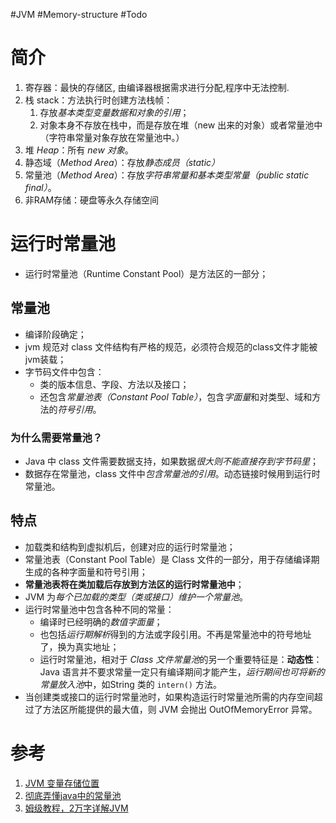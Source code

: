 #JVM #Memory-structure #Todo 

# 简介
1. 寄存器：最快的存储区, 由编译器根据需求进行分配,程序中无法控制.  
2. 栈 stack：方法执行时创建方法栈帧：
	1. 存放*基本类型变量数据和对象的引用*；
	2. 对象本身不存放在栈中，而是存放在堆（new 出来的对象）或者常量池中（字符串常量对象存放在常量池中。）  
3. 堆 *Heap*：所有 *new 对象*。  
4. 静态域（*Method Area*）：存放*静态成员（static）*  
5. 常量池（*Method Area*）：存放*字符串常量和基本类型常量（public static final）*。  
6. 非RAM存储：硬盘等永久存储空间

# 运行时常量池
- 运行时常量池（Runtime Constant Pool）是方法区的一部分；

## 常量池
- 编译阶段确定；
- jvm 规范对 class 文件结构有严格的规范，必须符合规范的class文件才能被jvm装载；
- 字节码文件中包含：
	- 类的版本信息、字段、方法以及接口；
	- 还包含*常量池表（Constant Pool Table）*，包含*字面量*和对类型、域和方法的*符号引用*。
### 为什么需要常量池？
-  Java 中 class 文件需要数据支持，如果数据*很大则不能直接存到字节码里*；
- 数据存在常量池，class 文件中*包含常量池的引用*。动态链接时候用到运行时常量池。

## 特点
- 加载类和结构到虚拟机后，创建对应的运行时常量池；
- 常量池表（Constant Pool Table）是 Class 文件的一部分，用于存储编译期生成的各种字面量和符号引用；
- **常量池表将在类加载后存放到方法区的运行时常量池中**；
- JVM 为*每个已加载的类型（类或接口）维护一个常量池*。
- 运行时常量池中包含各种不同的常量：
	- 编译时已经明确的*数值字面量*；
	- 也包括*运行期解析*得到的方法或字段引用。不再是常量池中的符号地址了，换为真实地址；
    - 运行时常量池，相对于 *Class 文件常量池*的另一个重要特征是：**动态性**：Java 语言并不要求常量一定只有编译期间才能产生，*运行期间也可将新的常量放入池*中，如String 类的 `intern()` 方法。
- 当创建类或接口的运行时常量池时，如果构造运行时常量池所需的内存空间超过了方法区所能提供的最大值，则 JVM 会抛出 OutOfMemoryError 异常。

# 参考
1. [JVM 变量存储位置](https://www.cnblogs.com/sw008/p/11054352.html)
2. [彻底弄懂java中的常量池](https://cloud.tencent.com/developer/article/1450501)
3. [姆级教程，2万字详解JVM](https://cloud.tencent.com/developer/article/1894039)
